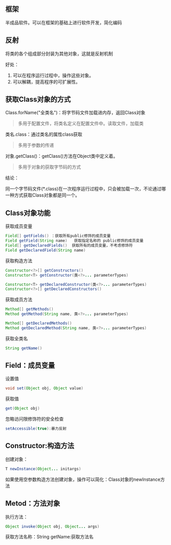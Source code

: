 ## 框架
 半成品软件。可以在框架的基础上进行软件开发，简化编码

## 反射
将类的各个组成部分封装为其他对象，这就是反射机制

好处：
1. 可以在程序运行过程中，操作这些对象。
2. 可以解耦，提高程序的可扩展性。

## 获取Class对象的方式

Class.forName("全类名")：将字节码文件加载进内存，返回Class对象
>多用于配置文件，将类名定义在配置文件中。读取文件，加载类

类名.class：通过类名的属性class获取
> 多用于参数的传递

对象.getClass()：getClass()方法在Object类中定义着。
> 多用于对象的获取字节码的方式

结论：

同一个字节码文件(*.class)在一次程序运行过程中，只会被加载一次，不论通过哪一种方式获取Class对象都是同一个。

## Class对象功能

获取成员变量

```java
Field[] getFields() ：获取所有public修饰的成员变量
Field getField(String name)   获取指定名称的 public修饰的成员变量
Field[] getDeclaredFields()  获取所有的成员变量，不考虑修饰符
Field getDeclaredField(String name)
```
  
获取构造方法

```java
Constructor<?>[] getConstructors()  
Constructor<T> getConstructor(类<?>... parameterTypes)  

Constructor<T> getDeclaredConstructor(类<?>... parameterTypes)  
Constructor<?>[] getDeclaredConstructors()
```

获取成员方法

```java
Method[] getMethods()  
Method getMethod(String name, 类<?>... parameterTypes)  

Method[] getDeclaredMethods()  
Method getDeclaredMethod(String name, 类<?>... parameterTypes)
```

获取全类名
```java
String getName()  
```

## Field：成员变量

设置值
```java
void set(Object obj, Object value)  
```
   
获取值
```java
get(Object obj) 
```

忽略访问限修饰符的安全检查
```java
setAccessible(true):暴力反射
```

## Constructor:构造方法

创建对象：
```java
T newInstance(Object... initargs)
```
如果使用空参数构造方法创建对象，操作可以简化：Class对象的newInstance方法

## Metod：方法对象

执行方法：

```java
Object invoke(Object obj, Object... args)
```

获取方法名称：String getName:获取方法名